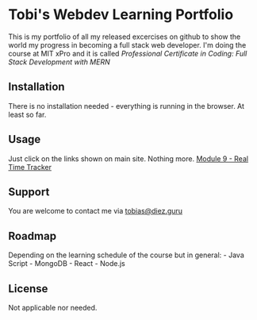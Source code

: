 # Tobi's Webdev Learning Portfolio

This is my portfolio of all my released excercises on github to show the world my progress
in becoming a full stack web developer. I'm doing the course at MIT xPro and it is called
*Professional Certificate in Coding: Full Stack Development with MERN* 
  


## Installation

There is no installation needed - everything is running in the browser. At least so far.
  


## Usage

Just click on the links shown on main site. Nothing more.
<a href="https://todiez.github.io/xProEx/module09/realTimeBusTracker/index.html"> Module 9 - Real Time Tracker</a>



## Support

You are welcome to contact me via tobias@diez.guru



## Roadmap

Depending on the learning schedule of the course but in general:
    - Java Script
    - MongoDB
    - React
    - Node.js



## License

Not applicable nor needed.
